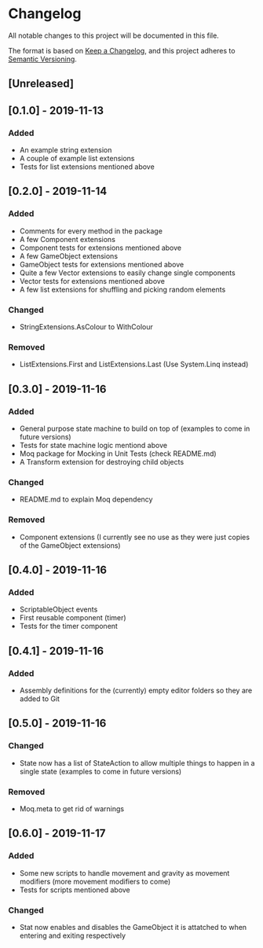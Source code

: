 # Changelog
All notable changes to this project will be documented in this file.

The format is based on [Keep a Changelog](https://keepachangelog.com/en/1.0.0/),
and this project adheres to [Semantic Versioning](https://semver.org/spec/v2.0.0.html).

## [Unreleased]

## [0.1.0] - 2019-11-13
### Added
- An example string extension
- A couple of example list extensions
- Tests for list extensions mentioned above

## [0.2.0] - 2019-11-14
### Added
- Comments for every method in the package
- A few Component extensions
- Component tests for extensions mentioned above
- A few GameObject extensions
- GameObject tests for extensions mentioned above
- Quite a few Vector extensions to easily change single components
- Vector tests for extensions mentioned above
- A few list extensions for shuffling and picking random elements

### Changed
- StringExtensions.AsColour to WithColour

### Removed
- ListExtensions.First and ListExtensions.Last (Use System.Linq instead)

## [0.3.0] - 2019-11-16
### Added
- General purpose state machine to build on top of (examples to come in future versions)
- Tests for state machine logic mentiond above
- Moq package for Mocking in Unit Tests (check README.md)
- A Transform extension for destroying child objects

### Changed
- README.md to explain Moq dependency

### Removed
- Component extensions (I currently see no use as they were just copies of the GameObject extensions)

## [0.4.0] - 2019-11-16
### Added
- ScriptableObject events
- First reusable component (timer)
- Tests for the timer component

## [0.4.1] - 2019-11-16
### Added
- Assembly definitions for the (currently) empty editor folders so they are added to Git

## [0.5.0] - 2019-11-16
### Changed
- State now has a list of StateAction to allow multiple things to happen in a single state (examples to come in future versions)

### Removed
- Moq.meta to get rid of warnings

## [0.6.0] - 2019-11-17

### Added
- Some new scripts to handle movement and gravity as movement modifiers (more movement modifiers to come)
- Tests for scripts mentioned above

### Changed
- Stat now enables and disables the GameObject it is attatched to when entering and exiting respectively